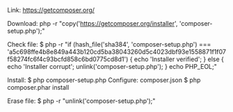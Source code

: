 Link: https://getcomposer.org/

Download:
php -r "copy('https://getcomposer.org/installer', 'composer-setup.php');"

Check file:
$ php -r "if (hash_file('sha384', 'composer-setup.php') === 'a5c698ffe4b8e849a443b120cd5ba38043260d5c4023dbf93e1558871f1f07f58274fc6f4c93bcfd858c6bd0775cd8d1') { echo 'Installer verified'; } else { echo 'Installer corrupt'; unlink('composer-setup.php'); } echo PHP_EOL;"

Install:
$ php composer-setup.php
Configure: composer.json
$ php composer.phar install

Erase file:
$ php -r "unlink('composer-setup.php');"